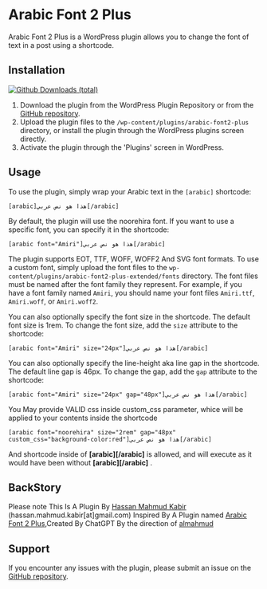 Arabic Font 2 Plus
==================

Arabic Font 2 Plus is a WordPress plugin allows you to change the font of text in a post using a shortcode. 

Installation
------------
[![Github Downloads (total)](https://img.shields.io/github/downloads/almahmudbd/arabic-font2-plus/total?color=green&style=for-the-badge)](https://github.com/almahmudbd/arabic-font2-plus/releases)

1.  Download the plugin from the WordPress Plugin Repository or from the [GitHub repository](https://github.com/almahmudbd/arabic-font2-plus/).
2.  Upload the plugin files to the `/wp-content/plugins/arabic-font2-plus` directory, or install the plugin through the WordPress plugins screen directly.
3.  Activate the plugin through the 'Plugins' screen in WordPress.

Usage
-----

To use the plugin, simply wrap your Arabic text in the `[arabic]` shortcode:

```
[arabic]هذا هو نص عربي[/arabic]
``` 

By default, the plugin will use the noorehira font. If you want to use a specific font, you can specify it in the shortcode:

```
[arabic font="Amiri"]هذا هو نص عربي[/arabic]
``` 

The plugin supports EOT, TTF, WOFF, WOFF2 And SVG font formats. To use a custom font, simply upload the font files to the `wp-content/plugins/arabic-font2-plus-extended/fonts` directory. The font files must be named after the font family they represent. For example, if you have a font family named `Amiri`, you should name your font files `Amiri.ttf`, `Amiri.woff`, or `Amiri.woff2`.

You can also optionally specify the font size in the shortcode. The default font size is 1rem. To change the font size, add the `size` attribute to the shortcode:

```
[arabic font="Amiri" size="24px"]هذا هو نص عربي[/arabic]
``` 

You can also optionally specify the line-height aka line gap in the shortcode. The default line gap is 46px. To change the gap, add the `gap` attribute to the shortcode:

```
[arabic font="Amiri" size="24px" gap="48px"]هذا هو نص عربي[/arabic]
``` 

You May provide VALID css inside custom_css parameter, whice will be applied to your contents inside the shortcode

```
[arabic font="noorehira" size="2rem" gap="48px" custom_css="background-color:red"]هذا هو نص عربي[/arabic]
``` 

And shortcode inside of **[arabic][/arabic]** is allowed, and will execute as it would have been without **[arabic][/arabic]** .

BackStory
--------

Please note This Is A Plugin By [Hassan Mahmud Kabir](https://www.facebook.com/hassan.mahmud.kabir.1/) (hassan.mahmud.kabir[at]gmail.com) Inspired By A Plugin named [Arabic Font 2 Plus](https://github.com/almahmudbd/arabic-font2-plus),Created By ChatGPT By the direction of [almahmud](https://thealmahmud.blogspot.com/)

Support
-------

If you encounter any issues with the plugin, please submit an issue on the [GitHub repository](https://github.com/almahmudbd/arabic-font2-plus/issues).
